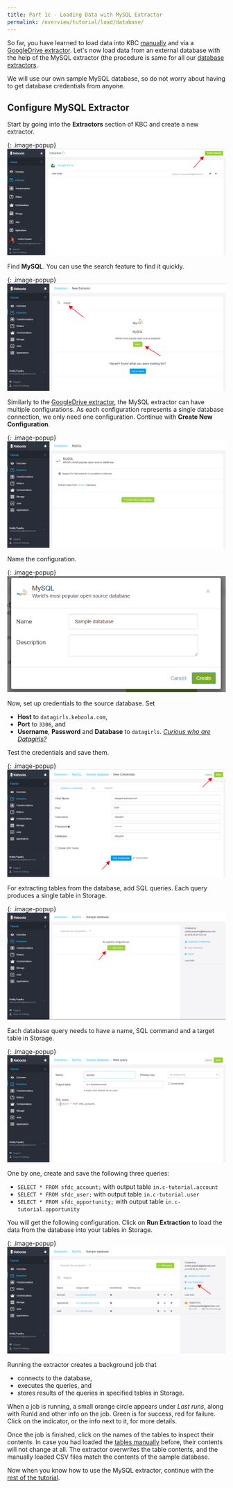 ```yaml
---
title: Part 1c - Loading Data with MySQL Extractor
permalink: /overview/tutorial/load/database/
---
```


So far, you have learned to load data into KBC [manually](/overview/tutorial/load/) and
via a [GoogleDrive extractor](/overview/tutorial/load/googledrive/).
Let's now load data from an external database with the help of the MySQL extractor
(the procedure is same for all our [database extractors](/extractors/database/).

We will use our own sample MySQL database, so do not worry about having to get database credentials from anyone.

## Configure MySQL Extractor
Start by going into the **Extractors** section of KBC and create a new extractor.

{: .image-popup}
![Screenshot - Create a new Extractor](/overview/tutorial/load/extractor-intro-2.png)

Find **MySQL**. You can use the search feature to find it quickly.

{: .image-popup}
![Screenshot - Create a new Database Extractor](/overview/tutorial/load/extractor-intro-3.png)

Similarly to the [GoogleDrive extractor](/overview/tutorial/load/googledrive/), the MySQL extractor can
have multiple configurations. As each configuration represents a single database connection, we only
need one configuration. Continue with **Create New Configuration**.

{: .image-popup}
![Screenshot - New Database Extractor Configuration](/overview/tutorial/load/extractor-db-new.png)

Name the configuration.

{: .image-popup}
![Screenshot - Create a new Database Extractor Configuration](/overview/tutorial/load/extractor-db-create.png)

Now, set up credentials to the source database. Set

- **Host** to `datagirls.keboola.com`,
- **Port** to `3306`, and
- **Username**, **Password** and **Database** to `datagirls`.
[_Curious who are Datagirls?_](https://www.facebook.com/datagirls/)

Test the credentials and save them.

{: .image-popup}
![Screenshot - Database Extractor Credentials](/overview/tutorial/load/extractor-db-credentials.png)

For extracting tables from the database, add SQL queries. Each query produces a single table in Storage.

{: .image-popup}
![Screenshot - Database Extractor Introduction](/overview/tutorial/load/extractor-db-intro-3.png)

Each database query needs to have a name, SQL command and a target table in Storage.

{: .image-popup}
![Screenshot - Add database query](/overview/tutorial/load/extractor-db-query-edit.png)

One by one, create and save the following three queries:

- `SELECT * FROM sfdc_account;` with output table `in.c-tutorial.account`
- `SELECT * FROM sfdc_user;` with output table `in.c-tutorial.user`
- `SELECT * FROM sfdc_opportunity;` with output table `in.c-tutorial.opportunity`

You will get the following configuration. Click on **Run Extraction** to load the data
from the database into your tables in Storage.

{: .image-popup}
![Screenshot - Add database query](/overview/tutorial/load/extractor-db-queries.png)

Running the extractor creates a background job that

- connects to the database,
- executes the queries, and
- stores results of the queries in specified tables in Storage.

When a job is running, a small orange circle appears under *Last runs*, along with RunId and other info on the job.
Green is for success, red for failure. Click on the indicator, or the info next to it, for more details.

Once the job is finished, click on the names of the tables to inspect their contents. In case you had loaded the
[tables manually](/overview/tutorial/load/) before, their contents will not change at all.
The extractor overwrites the table contents, and the manually loaded CSV files match the contents of the sample database.

Now when you know how to use the MySQL extractor, continue with the [rest of the tutorial](/overview/tutorial/manipulate/).

